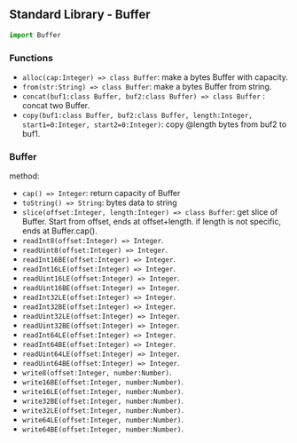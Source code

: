 ## Standard Library - Buffer

```python
import Buffer
```

### Functions

+ `alloc(cap:Integer) => class Buffer`: make a bytes Buffer with capacity.
+ `from(str:String) => class Buffer`: make a bytes Buffer from string.
+ `concat(buf1:class Buffer, buf2:class Buffer) => class Buffer` : concat two Buffer.
+ `copy(buf1:class Buffer, buf2:class Buffer, length:Integer, start1=0:Integer, start2=0:Integer)`: copy @length bytes from buf2 to buf1.

### Buffer

method:

+ `cap() => Integer`: return capacity of  Buffer
+ `toString() => String`: bytes data to string
+ `slice(offset:Integer, length:Integer) => class Buffer`: get slice of Buffer. Start from offset, ends at offset+length. if length is not specific, ends at Buffer.cap().
+ `readInt8(offset:Integer) => Integer`.
+ `readUint8(offset:Integer) => Integer`.
+ `readInt16BE(offset:Integer) => Integer`.
+ `readInt16LE(offset:Integer) => Integer`.
+ `readUint16LE(offset:Integer) => Integer`.
+ `readUint16BE(offset:Integer) => Integer`.
+ `readInt32LE(offset:Integer) => Integer`.
+ `readInt32BE(offset:Integer) => Integer`.
+ `readUint32LE(offset:Integer) => Integer`.
+ `readUint32BE(offset:Integer) => Integer`.
+ `readInt64LE(offset:Integer) => Integer`.
+ `readInt64BE(offset:Integer) => Integer`.
+ `readUint64LE(offset:Integer) => Integer`.
+ `readUint64BE(offset:Integer) => Integer`.
+ `write8(offset:Integer, number:Number)`.
+ `write16BE(offset:Integer, number:Number)`.
+ `write16LE(offset:Integer, number:Number)`.
+ `write32BE(offset:Integer, number:Number)`.
+ `write32LE(offset:Integer, number:Number)`.
+ `write64LE(offset:Integer, number:Number)`.
+ `write64BE(offset:Integer, number:Number)`.